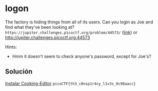 # logon
The factory is hiding things from all of its users. Can you login as Joe and find what they've been looking at? `https://jupiter.challenges.picoctf.org/problem/44573/` ([link](https://jupiter.challenges.picoctf.org/problem/44573/)) or http://jupiter.challenges.picoctf.org:44573

Hints:
- Hmm it doesn't seem to check anyone's password, except for Joe's?

## Solución
[Instalar Cooking-Editor](https://addons.mozilla.org/es/firefox/addon/cookie-editor/?utm_source=addons.mozilla.org&utm_medium=referral&utm_content=search)
`picoCTF{th3_c0nsp1r4cy_l1v3s_0c98aacc}`